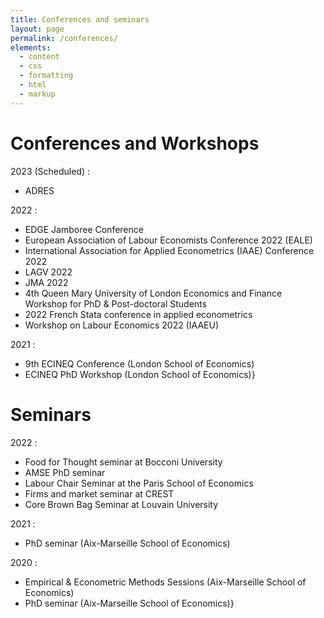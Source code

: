 ```yaml
---
title: Conferences and seminars
layout: page
permalink: /conferences/
elements:
  - content
  - css
  - formatting
  - html
  - markup  
---
```


# Conferences and Workshops

2023 (Scheduled)
:
  * ADRES

2022
: 
  * EDGE Jamboree Conference
  * European Association of Labour Economists Conference 2022 (EALE)
  * International Association for Applied Econometrics (IAAE) Conference 2022
  * LAGV 2022
  * JMA 2022
  * 4th Queen Mary University of London Economics and Finance Workshop for PhD & Post-doctoral Students
  * 2022 French Stata conference in applied econometrics
  * Workshop on Labour Economics 2022 (IAAEU)
  
2021
:
  * 9th ECINEQ Conference (London School of Economics)
  * ECINEQ PhD Workshop (London School of Economics)}

# Seminars

2022
:
  * Food for Thought seminar at Bocconi University
  * AMSE PhD seminar
  * Labour Chair Seminar at the Paris School of Economics
  * Firms and market seminar at CREST
  * Core Brown Bag Seminar at Louvain University


2021
:
  * PhD seminar (Aix-Marseille School of Economics)

2020
:
  * Empirical & Econometric Methods Sessions (Aix-Marseille School of Economics)
  * PhD seminar (Aix-Marseille School of Economics)}
